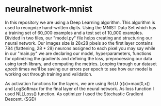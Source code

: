 # neuralnetwork-mnist

In this repository we are using a Deep Learning algorithm.
This algorithm is used to recognize hand-written digits. Using the MNIST Data Set which has a training set of 60_000 examples and a test set of 10_000 examples. Divided in two files, our "model.py" file helps creating and structuring our neural network. Our images size is 28x28 pixels so the first layer contains 784 (flattening, 28 * 28) neurons assigned to each pixel you may say while in our "main.py" we are declaring our model, hyperparameters, functions for optimizing the gradients and defining the loss, preprocessing our data using torch library, and computing the metrics. Looping through our dataset _epoch_ times we'll be saving our errors per epoch to see how our model is working out through training and validation.

As activation functions for the layers, we are using ReLU (r(x)=max(0,x)) and LogSoftmax for the final layer of the neural network. 
As loss function I used NLLLoss() function.
As optimizer I used the Stochastic Gradient Descent. (SGD)

